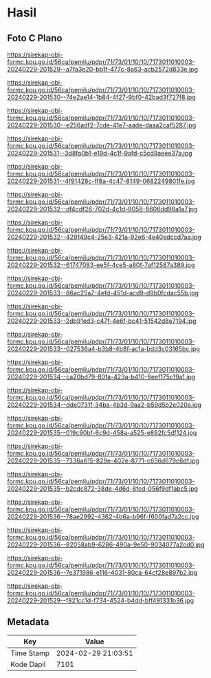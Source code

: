 # Hasil

## Foto C Plano

https://sirekap-obj-formc.kpu.go.id/56ca/pemilu/pdpr/71/73/01/10/10/7173011010003-20240229-201529--a7fa3e20-bb1f-477c-8a63-acb2572d833e.jpg

https://sirekap-obj-formc.kpu.go.id/56ca/pemilu/pdpr/71/73/01/10/10/7173011010003-20240229-201530--74e2ae14-1b84-4f27-9bf0-42bad3f727f8.jpg

https://sirekap-obj-formc.kpu.go.id/56ca/pemilu/pdpr/71/73/01/10/10/7173011010003-20240229-201530--e256adf2-7cde-41e7-aade-daaa2caf5287.jpg

https://sirekap-obj-formc.kpu.go.id/56ca/pemilu/pdpr/71/73/01/10/10/7173011010003-20240229-201531--3d8fa0b1-e19d-4c1f-9afd-c5cd9aeee37a.jpg

https://sirekap-obj-formc.kpu.go.id/56ca/pemilu/pdpr/71/73/01/10/10/7173011010003-20240229-201531--4f91428c-ff8a-4c47-8149-0682249801fe.jpg

https://sirekap-obj-formc.kpu.go.id/56ca/pemilu/pdpr/71/73/01/10/10/7173011010003-20240229-201532--df4cdf26-702d-4c1d-9058-8606dd98a1a7.jpg

https://sirekap-obj-formc.kpu.go.id/56ca/pemilu/pdpr/71/73/01/10/10/7173011010003-20240229-201532--429149c4-25e3-421a-92e6-4e40edccd7aa.jpg

https://sirekap-obj-formc.kpu.go.id/56ca/pemilu/pdpr/71/73/01/10/10/7173011010003-20240229-201532--61747083-ee5f-4ce5-a80f-7af12587a389.jpg

https://sirekap-obj-formc.kpu.go.id/56ca/pemilu/pdpr/71/73/01/10/10/7173011010003-20240229-201533--86ac25a7-4efd-451d-acd9-d9b0fcdac55b.jpg

https://sirekap-obj-formc.kpu.go.id/56ca/pemilu/pdpr/71/73/01/10/10/7173011010003-20240229-201533--2db91ed3-c47f-4e6f-bc41-51542d8e7194.jpg

https://sirekap-obj-formc.kpu.go.id/56ca/pemilu/pdpr/71/73/01/10/10/7173011010003-20240229-201533--027536a4-b3b8-4b8f-ac1a-bdd3c03165bc.jpg

https://sirekap-obj-formc.kpu.go.id/56ca/pemilu/pdpr/71/73/01/10/10/7173011010003-20240229-201534--ca20bd79-80fa-423a-b410-8eef175c19a1.jpg

https://sirekap-obj-formc.kpu.go.id/56ca/pemilu/pdpr/71/73/01/10/10/7173011010003-20240229-201534--dde0731f-34ba-4b3d-9aa2-b59d5b2e020a.jpg

https://sirekap-obj-formc.kpu.go.id/56ca/pemilu/pdpr/71/73/01/10/10/7173011010003-20240229-201535--019c90bf-6c9d-458a-a525-e892fc5df124.jpg

https://sirekap-obj-formc.kpu.go.id/56ca/pemilu/pdpr/71/73/01/10/10/7173011010003-20240229-201535--7336a615-829e-402e-8771-c656d679c6df.jpg

https://sirekap-obj-formc.kpu.go.id/56ca/pemilu/pdpr/71/73/01/10/10/7173011010003-20240229-201535--b2cdc872-38de-4d6d-8fcd-056f9df1abc5.jpg

https://sirekap-obj-formc.kpu.go.id/56ca/pemilu/pdpr/71/73/01/10/10/7173011010003-20240229-201536--78ae2992-4362-4b6a-b96f-f600fad7a2cc.jpg

https://sirekap-obj-formc.kpu.go.id/56ca/pemilu/pdpr/71/73/01/10/10/7173011010003-20240229-201536--82058ab9-6286-490a-9e50-9034077a2cd0.jpg

https://sirekap-obj-formc.kpu.go.id/56ca/pemilu/pdpr/71/73/01/10/10/7173011010003-20240229-201536--7e371986-e116-4031-80ca-64cf28e897b2.jpg

https://sirekap-obj-formc.kpu.go.id/56ca/pemilu/pdpr/71/73/01/10/10/7173011010003-20240229-201529--f821cc1d-f734-4524-b4dd-bff491331b36.jpg


## Metadata

| Key        | Value               |
| ---------- | ------------------- |
| Time Stamp | 2024-02-29 21:03:51 |
| Kode Dapil | 7101                |



